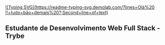 [![Typing SVG](https://readme-typing-svg.demolab.com/?lines=Olá%20
!!+tudo+bão+demais%20?;Second+line+of+text)](https://git.io/typing-svg)

## Estudante de Desenvolvimento Web Full Stack - Trybe 
